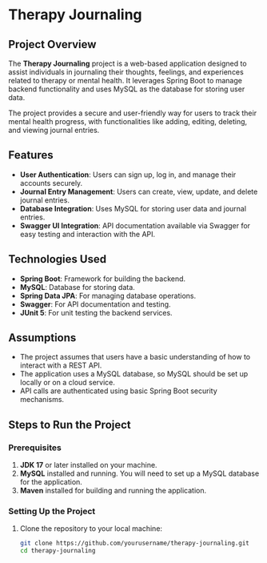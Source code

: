 # Therapy Journaling

## Project Overview

The **Therapy Journaling** project is a web-based application designed to assist individuals in journaling their thoughts, feelings, and experiences related to therapy or mental health. It leverages Spring Boot to manage backend functionality and uses MySQL as the database for storing user data.

The project provides a secure and user-friendly way for users to track their mental health progress, with functionalities like adding, editing, deleting, and viewing journal entries.

## Features
- **User Authentication**: Users can sign up, log in, and manage their accounts securely.
- **Journal Entry Management**: Users can create, view, update, and delete journal entries.
- **Database Integration**: Uses MySQL for storing user data and journal entries.
- **Swagger UI Integration**: API documentation available via Swagger for easy testing and interaction with the API.

## Technologies Used
- **Spring Boot**: Framework for building the backend.
- **MySQL**: Database for storing data.
- **Spring Data JPA**: For managing database operations.
- **Swagger**: For API documentation and testing.
- **JUnit 5**: For unit testing the backend services.

## Assumptions
- The project assumes that users have a basic understanding of how to interact with a REST API.
- The application uses a MySQL database, so MySQL should be set up locally or on a cloud service.
- API calls are authenticated using basic Spring Boot security mechanisms.

## Steps to Run the Project

### Prerequisites
1. **JDK 17** or later installed on your machine.
2. **MySQL** installed and running. You will need to set up a MySQL database for the application.
3. **Maven** installed for building and running the application.

### Setting Up the Project
1. Clone the repository to your local machine:

   ```bash
   git clone https://github.com/yourusername/therapy-journaling.git
   cd therapy-journaling
